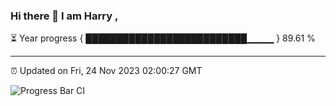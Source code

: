 ### Hi there 👋 I am Harry , 

⏳ Year progress { ██████████████████████████▁▁▁▁ } 89.61 %

---

⏰ Updated on Fri, 24 Nov 2023 02:00:27 GMT

![Progress Bar CI](https://github.com/duykhang68/duykhang68/workflows/Progress%20Bar%20CI/badge.svg)
